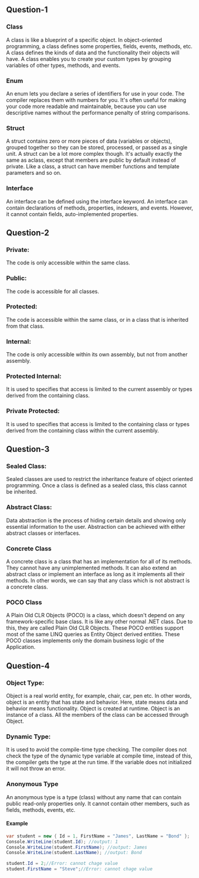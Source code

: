 ## Question-1 

### Class
A class is like a blueprint of a specific object. In object-oriented programming, a class defines some properties, fields, events, methods, etc. A class defines the kinds of data and the functionality their objects will have. A class enables you to create your custom types by grouping variables of other types, methods, and events.

### Enum
An enum lets you declare a series of identifiers for use in your code. The compiler replaces them with numbers for you. It's often useful for making your code more readable and maintainable, because you can use descriptive names without the performance penalty of string comparisons. 

### Struct
A struct contains zero or more pieces of data (variables or objects), grouped together so they can be stored, processed, or passed as a single unit. A struct can be a lot more complex though. It's actually exactly the same as aclass, except that members are public by default instead of private. Like a class, a struct can have member functions and template parameters and so on.

### Interface
An interface can be defined using the interface keyword. An interface can contain declarations of methods, properties, indexers, and events. However, it cannot contain fields, auto-implemented properties.

## Question-2

### Private:
The code is only accessible within the same class.
### Public:
The code is accessible for all classes.
### Protected:
The code is accessible within the same class, or in a class that is inherited from that class.
### Internal:
The code is only accessible within its own assembly, but not from another assembly.
### Protected Internal:
It is used to specifies that access is limited to the current assembly or types derived from the containing class.
### Private Protected:
It is used to specifies that access is limited to the containing class or types derived from the containing class within the current assembly.

## Question-3

### Sealed Class:
Sealed classes are used to restrict the inheritance feature of object oriented programming. Once a class is defined as a sealed class, this class cannot be inherited. 

### Abstract Class:
Data abstraction is the process of hiding certain details and showing only essential information to the user. Abstraction can be achieved with either abstract classes or interfaces.

### Concrete Class
A concrete class is a class that has an implementation for all of its methods. They cannot have any unimplemented methods. It can also extend an abstract class or implement an interface as long as it implements all their methods. In other words, we can say that any class which is not abstract is a concrete class.

### POCO Class
A Plain Old CLR Objects (POCO) is a class, which doesn't depend on any framework-specific base class. It is like any other normal .NET class. Due to this, they are called Plain Old CLR Objects. These POCO entities support most of the same LINQ queries as Entity Object derived entities. These POCO classes implements only the domain business logic of the Application.

## Question-4

### Object Type:
Object is a real world entity, for example, chair, car, pen etc. In other words, object is an entity that has state and behavior. Here, state means data and behavior means functionality. Object is created at runtime. Object is an instance of a class. All the members of the class can be accessed through Object.

### Dynamic Type:
It is used to avoid the compile-time type checking. The compiler does not check the type of the dynamic type variable at compile time, instead of this, the compiler gets the type at the run time. If the variable does not initialized it will not throw an error.

### Anonymous Type
An anonymous type is a type (class) without any name that can contain public read-only properties only. It cannot contain other members, such as fields, methods, events, etc.
#### Example
```csharp
var student = new { Id = 1, FirstName = "James", LastName = "Bond" };
Console.WriteLine(student.Id); //output: 1
Console.WriteLine(student.FirstName); //output: James
Console.WriteLine(student.LastName); //output: Bond

student.Id = 2;//Error: cannot chage value
student.FirstName = "Steve";//Error: cannot chage value
```